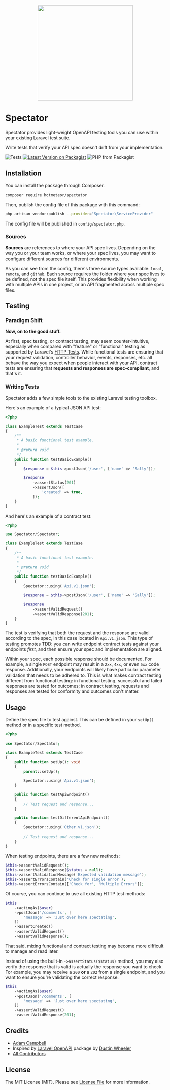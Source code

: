 <p align="center"><img src="https://spectator.s3.us-east-2.amazonaws.com/spectator-logo.png" width="300"></p>

# Spectator
Spectator provides light-weight OpenAPI testing tools you can use within your existing Laravel test suite.

Write tests that verify your API spec doesn't drift from your implementation.

![Tests](https://github.com/hotmeteor/spectator/workflows/Tests/badge.svg)
[![Latest Version on Packagist](https://img.shields.io/packagist/vpre/hotmeteor/spectator.svg?style=flat-square)](https://packagist.org/packages/hotmeteor/spectator)
![PHP from Packagist](https://img.shields.io/packagist/php-v/hotmeteor/spectator)

## Installation

You can install the package through Composer.

```bash
composer require hotmeteor/spectator
```

Then, publish the config file of this package with this command:

```bash
php artisan vendor:publish --provider="Spectator\ServiceProvider"
```

The config file will be published in `config/spectator.php`.

### Sources

**Sources** are references to where your API spec lives. Depending on the way you or your team works, or where your spec lives, you may want to configure different sources for different environments. 

As you can see from the config, there's three source types available: `local`, `remote`, and `github`. Each source requires the folder where your spec lives to be defined, not the spec file itself. This provides flexibility when working with multiple APIs in one project, or an API fragmented across multiple spec files.

## Testing

### Paradigm Shift

**Now, on to the good stuff.**

At first, spec testing, or contract testing, may seem counter-intuitive, especially when compared with "feature" or "functional" testing as supported by Laravel's [HTTP Tests](https://laravel.com/docs/8.x/http-tests). While functional tests are ensuring that your request validation, controller behavior, events, responses, etc. all behave the way you expect when people interact with your API, contract tests are ensuring that **requests and responses are spec-compliant**, and that's it. 
    
### Writing Tests

Spectator adds a few simple tools to the existing Laravel testing toolbox.

Here's an example of a typical JSON API test:
```php
<?php

class ExampleTest extends TestCase
{
    /**
     * A basic functional test example.
     *
     * @return void
     */
    public function testBasicExample()
    {
        $response = $this->postJson('/user', ['name' => 'Sally']);

        $response
            ->assertStatus(201)
            ->assertJson([
                'created' => true,
            ]);
    }
}
```
And here's an example of a contract test:
```php
<?php

use Spectator/Spectator;

class ExampleTest extends TestCase
{
    /**
     * A basic functional test example.
     *
     * @return void
     */
    public function testBasicExample()
    {
        Spectator::using('Api.v1.json');

        $response = $this->postJson('/user', ['name' => 'Sally']);

        $response
            ->assertValidRequest()
            ->assertValidResponse(201);
    }
}
```
The test is verifying that both the request and the response are valid according to the spec, in this case located in `Api.v1.json`. This type of testing promotes TDD: you can write endpoint contract tests against your endpoints _first_, and then ensure your spec and implementation are aligned.
  
Within your spec, each possible response should be documented. For example, a single `POST` endpoint may result in a `2xx`, `4xx`, or even `5xx` code response. Additionally, your endpoints will likely have particular parameter validation that needs to be adhered to. This is what makes contract testing different from functional testing: in functional testing, successful and failed responses are tested for outcomes; in contract testing, requests and responses are tested for conformity and outcomes don't matter. 
  
## Usage

Define the spec file to test against. This can be defined in your `setUp()` method or in a specific test method.
```php
<?php

use Spectator/Spectator;

class ExampleTest extends TestCase
{
    public function setUp(): void
    {
        parent::setUp();        

        Spectator::using('Api.v1.json');
    }

    public function testApiEndpoint()
    {        
        // Test request and response...
    }

    public function testDifferentApiEndpoint()
    {
        Spectator::using('Other.v1.json');
        
        // Test request and response...
    }
}
```

When testing endpoints, there are a few new methods:
```php
$this->assertValidRequest();
$this->assertValidResponse($status = null);
$this->assertValidationMessage('Expected validation message');
$this->assertErrorsContain('Check for single error');
$this->assertErrorsContain(['Check for', 'Multiple Errors']);
```
Of course, you can continue to use all existing HTTP test methods:
```php
$this
    ->actingAs($user)
    ->postJson('/comments', [
        'message' => 'Just over here spectating',
    ])
    ->assertCreated()
    ->assertValidRequest()
    ->assertValidResponse();
```
That said, mixing functional and contract testing may become more difficult to manage and read later.

Instead of using the built-in `->assertStatus($status)` method, you may also verify the response that is valid is actually the response you want to check. For example, you may receive a `200` **or** a `202` from a single endpoint, and you want to ensure you're validating the correct response.
```php
$this
    ->actingAs($user)
    ->postJson('/comments', [
        'message' => 'Just over here spectating',
    ])
    ->assertValidRequest()
    ->assertValidResponse(201);
````
  
## Credits

- [Adam Campbell](https://github.com/hotmeteor)
- Inspired by [Laravel OpenAPI](https://github.com/mdwheele/laravel-openapi) package by [Dustin Wheeler](https://github.com/mdwheele)
- [All Contributors](../../contributors)


## License

The MIT License (MIT). Please see [License File](LICENSE.md) for more information.
